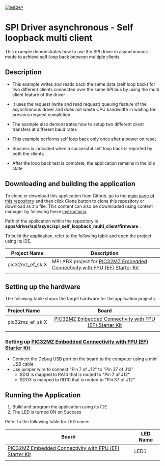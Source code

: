 [![MCHP](https://www.microchip.com/ResourcePackages/Microchip/assets/dist/images/logo.png)](https://www.microchip.com)

# SPI Driver asynchronous - Self loopback multi client

This example demonstrates how to use the SPI driver in asynchronous mode to achieve self-loop back between multiple clients

## Description

- This example writes and reads back the same data (self loop back) for two different clients connected over the same SPI bus by using the multi client feature of the driver

- It uses the request (write and read request) queuing feature of the asynchronous driver and does not waste CPU bandwidth in waiting for previous request completion

- The example also demonstrates how to setup two different client transfers at different baud rates

- This example performs self loop back only once after a power on reset
- Success is indicated when a successful self loop back is reported by both the clients
- After the loop back test is complete, the application remains in the idle state

## Downloading and building the application

To clone or download this application from Github, go to the [main page of this repository](https://github.com/Microchip-MPLAB-Harmony/core_apps_pic32mz_ef) and then click Clone button to clone this repository or download as zip file.
This content can also be downloaded using content manager by following these [instructions](https://github.com/Microchip-MPLAB-Harmony/contentmanager/wiki).

Path of the application within the repository is **apps/driver/spi/async/spi_self_loopback_multi_client/firmware** .

To build the application, refer to the following table and open the project using its IDE.

| Project Name      | Description                                    |
| ----------------- | ---------------------------------------------- |
| pic32mz_ef_sk.X | MPLABX project for [PIC32MZ Embedded Connectivity with FPU (EF) Starter Kit](https://www.microchip.com/DevelopmentTools/ProductDetails/dm320007) |
|||

## Setting up the hardware

The following table shows the target hardware for the application projects.

| Project Name| Board|
|:---------|:---------:|
| pic32mz_ef_sk.X | [PIC32MZ Embedded Connectivity with FPU (EF) Starter Kit](https://www.microchip.com/DevelopmentTools/ProductDetails/dm320007) |
|||

### Setting up [PIC32MZ Embedded Connectivity with FPU (EF) Starter Kit](https://www.microchip.com/DevelopmentTools/ProductDetails/dm320007)

- Connect the Debug USB port on the board to the computer using a mini USB cable
- Use jumper wire to connect "Pin 7 of J12" to "Pin 37 of J12"
    - SDI3 is mapped to RA14 that is routed to "Pin 7 of J12"
    - SDO3 is mapped to RD10 that is routed to "Pin 37 of J12"

## Running the Application

1. Build and program the application using its IDE
2. The LED is turned ON on Success

Refer to the following table for LED name:

| Board | LED Name |
| ----- | -------- |
|  [PIC32MZ Embedded Connectivity with FPU (EF) Starter Kit](https://www.microchip.com/DevelopmentTools/ProductDetails/dm320007) | LED1 |
|||
